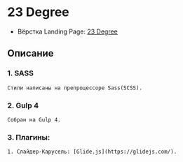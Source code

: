 # 23 Degree
- Вёрстка Landing Page: [23 Degree](https://dmitriywolf.github.io/works/23Degree/)

## Описание

### 1. SASS
	Стили написаны на препроцессоре Sass(SCSS).

### 2. Gulp 4
	Собран на Gulp 4.

### 3. Плагины:
	
	1. Слайдер-Карусель: [Glide.js](https://glidejs.com/).
